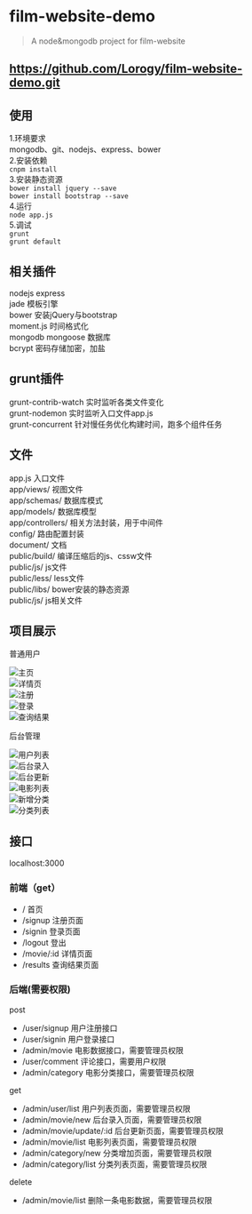 # film-website-demo

> A node&mongodb project for film-website


## https://github.com/Lorogy/film-website-demo.git

## 使用
1.环境要求  
mongodb、git、nodejs、express、bower  
2.安装依赖  
`cnpm install`  
3.安装静态资源  
`bower install jquery --save`  
`bower install bootstrap --save`  
4.运行  
`node app.js`  
5.调试  
`grunt`  
`grunt default`  

## 相关插件
nodejs express  
jade 模板引擎  
bower 安装jQuery与bootstrap  
moment.js 时间格式化  
mongodb mongoose 数据库  
bcrypt 密码存储加密，加盐  


## grunt插件
grunt-contrib-watch 实时监听各类文件变化  
grunt-nodemon 实时监听入口文件app.js  
grunt-concurrent 针对慢任务优化构建时间，跑多个组件任务  

## 文件
app.js 入口文件  
app/views/ 视图文件  
app/schemas/ 数据库模式  
app/models/ 数据库模型  
app/controllers/ 相关方法封装，用于中间件  
config/ 路由配置封装  
document/ 文档  
public/build/ 编译压缩后的js、cssw文件  
public/js/ js文件  
public/less/ less文件  
public/libs/ bower安装的静态资源  
public/js/ js相关文件  

## 项目展示
普通用户

![主页](./document/show/index.png)  
![详情页](./document/show/detail.png)  
![注册](./document/show/signup.png)  
![登录](./document/show/signin.png)  
![查询结果](./document/show/result.png)  

后台管理

![用户列表](./document/show/userlist.png)  
![后台录入](./document/show/movie.png)  
![后台更新](./document/show/update.png)  
![电影列表](./document/show/movielist.png)  
![新增分类](./document/show/category.png)  
![分类列表](./document/show/categorylist.png)  

## 接口
localhost:3000  
### 前端（get）

- / 首页  
- /signup 注册页面  
- /signin 登录页面  
- /logout 登出  
- /movie/:id 详情页面  
- /results 查询结果页面  


### 后端(需要权限)
post  

- /user/signup 用户注册接口  
- /user/signin 用户登录接口  
- /admin/movie 电影数据接口，需要管理员权限  
- /user/comment 评论接口，需要用户权限  
- /admin/category 电影分类接口，需要管理员权限  

get  

- /admin/user/list 用户列表页面，需要管理员权限  
- /admin/movie/new 后台录入页面，需要管理员权限  
- /admin/movie/update/:id 后台更新页面，需要管理员权限  
- /admin/movie/list 电影列表页面，需要管理员权限  
- /admin/category/new 分类增加页面，需要管理员权限  
- /admin/category/list 分类列表页面，需要管理员权限  

delete  

- /admin/movie/list 删除一条电影数据，需要管理员权限  

